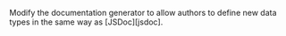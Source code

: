 Modify the documentation generator to allow authors to define new data types
in the same way as [JSDoc][jsdoc].
